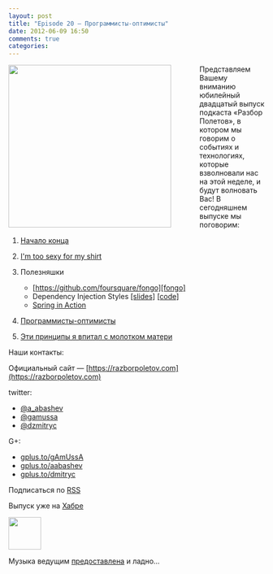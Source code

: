 ```yaml
---
layout: post
title: "Episode 20 — Программисты-оптимисты"
date: 2012-06-09 16:50
comments: true
categories: 
---
```


<a href="https://lh6.googleusercontent.com/-E9NizWkWsBk/T7PpJBkhIEI/AAAAAAAAIN8/NbFPu__zcpg/s542/12+-+1" imageanchor="1" style="clear: left; float: left; margin-bottom: 1em; margin-right: 2em; padding-right: 2em"><img border="0" height="320" src="https://lh6.googleusercontent.com/-E9NizWkWsBk/T7PpJBkhIEI/AAAAAAAAIN8/NbFPu__zcpg/s320/12+-+1" width="320" /></a>

Представляем Вашему вниманию юбилейный двадцатый выпуск подкаста «Разбор Полетов», в котором мы говорим о событиях и технологиях, которые взволновали нас на этой неделе, и будут волновать Вас!
В сегодняшнем выпуске мы поговорим:

1. [Начало конца][deadend]

2. [I'm too sexy for my shirt][lambda]

3. Полезняшки
	* [https://github.com/foursquare/fongo][fongo]
	* Dependency Injection Styles [\[slides\]][distyles] [\[code\]][distyles_2]
	* [Spring in Action](http://www.manning.com/walls4/)

4. [Программисты-оптимисты][optimist]

5. [Эти принципы я впитал с молотком матери][principles]

Наши контакты:

Официальный сайт — [https://razborpoletov.com](https://razborpoletov.com)

twitter: 

 * [@a_abashev](https://twitter.com/#!/a_abashev) 
 * [@gamussa](https://twitter.com/#!/gamussa)
 * [@dzmitryc](https://twitter.com/#!/dzmitryc)

G+:

 * [gplus.to/gAmUssA](http://gplus.to/gAmUssA) 
 * [gplus.to/aabashev](http://gplus.to/aabashev) 
 * [gplus.to/dmitryc](http://gplus.to/dmitryc)

<!-- player goes here-->
<audio preload="none">
  <source src="http://traffic.libsyn.com/razborpoletov/razbor_20.mp3" type="audio/mp3" />
  Your browser does not support the audio tag.
</audio>

Подписаться по [RSS](http://feeds.feedburner.com/razbor-podcast)

Выпуск уже на [Хабре](http://habrahabr.ru/post/145587/)

<a href="http://traffic.libsyn.com/razborpoletov/razbor_20.mp3" imageanchor="1" style="clear: left; margin-bottom: 1em; margin-left: auto; margin-right: 2em;"><img border="0" height="64" src="http://2.bp.blogspot.com/-qkfh8Q--dks/T0gixAMzuII/AAAAAAAAHD0/O5LbF3vvBNQ/s200/1330127522_mp3.png" width="64" /></a>

Музыка ведущим [предоставлена](http://www.audiobank.fm/single-music/27/111/More-And-Less/) и ладно...

[optimist]: http://swizec.com/blog/programmers-are-optimists/swizec/4509
[principles]: http://net.tutsplus.com/tutorials/tools-and-tips/3-key-software-principles-you-must-understand/
[distyles]:http://cbeams.github.com/distyles/
[distyles_2]: https://github.com/cbeams/distyles
[fongo]:https://github.com/foursquare/fongo
[lambda]:http://tataryn.net/2011/11/java8-lambda-expressions-perhaps-not-as-sexy-as-intended/
[deadend]:http://habrahabr.ru/post/144110/


